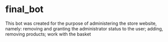# final_bot
This bot was created for the purpose of administering the store website, namely: removing and granting the administrator status to the user;  adding, removing products; work with the basket
